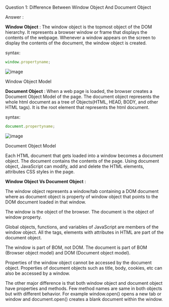 Question 1: Difference Between Window Object And Document Object

Answer :

**Window Object** : The window object is the topmost object of the DOM hierarchy. It represents a browser window or frame that displays the contents of the webpage. Whenever a window appears on the screen to display the contents of the document, the window object is created.

syntax: 

```js
window.propertyname;
```
![image](https://user-images.githubusercontent.com/127470114/225083022-a2104653-d093-484b-af14-716414d2cc3e.png)

Window Object Model

**Document Object** : When a web page is loaded, the browser creates a Document Object Model of the page. The document object represents the whole html document as a tree of Objects(HTML, HEAD, BODY, and other HTML tags). It is the root element that represents the html document.

syntax:
```js
document.propertyname;
```

![image](https://user-images.githubusercontent.com/127470114/225083198-9295ee88-9689-4b3a-a2a5-1cc2df2109b9.png)

Document Object Model

Each HTML document that gets loaded into a window becomes a document object. The document contains the contents of the page. Using document object, JavaScript can modify, add and delete the HTML elements, attributes CSS styles in the page.

**Window Object Vs Document Object** :

The window object represents a window/tab containing a DOM document where as document object is property of window object that points to the DOM document loaded in that window.

The window is the object of the browser. The document is the object of window property.

Global objects, functions, and variables of JavaScript are members of the window object. All the tags, elements with attributes in HTML are part of the document object.

The window is part of BOM, not DOM. The document is part of BOM (Browser object model) and DOM (Document object model).

Properties of the window object cannot be accessed by the document object. Properties of document objects such as title, body, cookies, etc can also be accessed by a window.

The other major difference is that both window object and document object have properties and methods. Few method names are same in both objects but with different behavior. For example window.open() opens a new tab or window and document.open() creates a blank document within the window.
